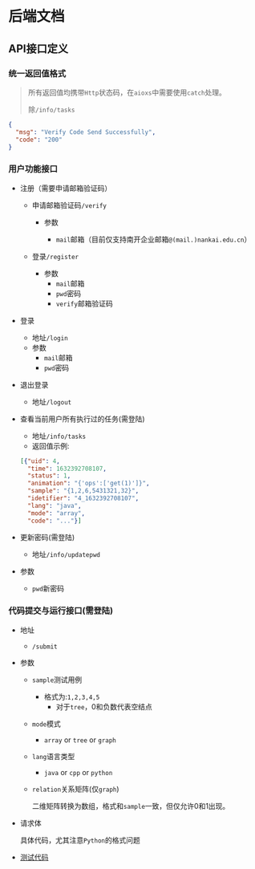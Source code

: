 # 后端文档

## API接口定义

### 统一返回值格式

> 所有返回值均携带`Http`状态码，在`aioxs`中需要使用`catch`处理。
>
> 除`/info/tasks`

```json
{
  "msg": "Verify Code Send Successfully",
  "code": "200"
}
```

### 用户功能接口

* 注册（需要申请邮箱验证码）

  * 申请邮箱验证码`/verify` 

    * 参数

      * `mail`邮箱（目前仅支持南开企业邮箱`@(mail.)nankai.edu.cn`）
  * 登录`/register`

    * 参数
      * `mail`邮箱
      * `pwd`密码
      * `verify`邮箱验证码

* 登录

  * 地址`/login`
  * 参数
    * `mail`邮箱
    * `pwd`密码

* 退出登录

  * 地址`/logout`

* 查看当前用户所有执行过的任务(需登陆)

  * 地址`/info/tasks`
  * 返回值示例:

  ```json
  [{"uid": 4,
    "time": 1632392708107,
    "status": 1,
    "animation": "{'ops':['get(1)']}",
    "sample": "{1,2,6,5431321,32}",
    "idetifier": "4_1632392708107",
    "lang": "java",
    "mode": "array",
    "code": "..."}]
  ```

* 更新密码(需登陆)

  * 地址`/info/updatepwd`

* 参数

  * `pwd`新密码

### 代码提交与运行接口(需登陆)

* 地址

  * `/submit`

* 参数

  * `sample`测试用例

    * 格式为:`1,2,3,4,5`
      * 对于`tree`，0和负数代表空结点

  * `mode`模式

    * `array` or `tree` or `graph`

  * `lang`语言类型

    * `java` or `cpp` or `python `

  * `relation`关系矩阵(仅`graph`)

    二维矩阵转换为数组，格式和`sample`一致，但仅允许0和1出现。

* 请求体

  具体代码，尤其注意`Python`的格式问题

* [测试代码](./TestCasesOfSubmitAPI.html)

